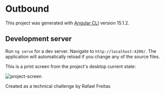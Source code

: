 # Outbound

This project was generated with [Angular CLI](https://github.com/angular/angular-cli) version 15.1.2.

## Development server

Run `ng serve` for a dev server. Navigate to `http://localhost:4200/`. The application will automatically reload if you change any of the source files.

This is a print screen from the project's desktop current state:

![project-screen](https://user-images.githubusercontent.com/35283077/214835654-79c95f8a-af35-46e2-ab5b-c59b1a9a9136.png)



Created as a technical challenge by Rafael Freitas
